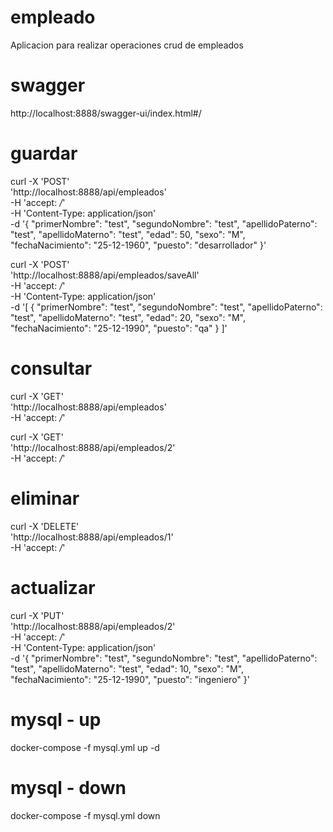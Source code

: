 # empleado
Aplicacion para realizar operaciones crud de empleados

# swagger
http://localhost:8888/swagger-ui/index.html#/

# guardar
curl -X 'POST' \
  'http://localhost:8888/api/empleados' \
  -H 'accept: */*' \
  -H 'Content-Type: application/json' \
  -d '{
  "primerNombre": "test",
  "segundoNombre": "test",
  "apellidoPaterno": "test",
  "apellidoMaterno": "test",
  "edad": 50,
  "sexo": "M",
  "fechaNacimiento": "25-12-1960",
  "puesto": "desarrollador"
}'

curl -X 'POST' \
  'http://localhost:8888/api/empleados/saveAll' \
  -H 'accept: */*' \
  -H 'Content-Type: application/json' \
  -d '[
  {
    "primerNombre": "test",
    "segundoNombre": "test",
    "apellidoPaterno": "test",
    "apellidoMaterno": "test",
    "edad": 20,
    "sexo": "M",
    "fechaNacimiento": "25-12-1990",
    "puesto": "qa"
  }
]'

# consultar
curl -X 'GET' \
  'http://localhost:8888/api/empleados' \
  -H 'accept: */*'

curl -X 'GET' \
  'http://localhost:8888/api/empleados/2' \
  -H 'accept: */*'
  
# eliminar
curl -X 'DELETE' \
  'http://localhost:8888/api/empleados/1' \
  -H 'accept: */*'

# actualizar
curl -X 'PUT' \
  'http://localhost:8888/api/empleados/2' \
  -H 'accept: */*' \
  -H 'Content-Type: application/json' \
  -d '{
  "primerNombre": "test",
  "segundoNombre": "test",
  "apellidoPaterno": "test",
  "apellidoMaterno": "test",
  "edad": 10,
  "sexo": "M",
  "fechaNacimiento": "25-12-1990",
  "puesto": "ingeniero"
}'

# mysql - up
docker-compose -f mysql.yml up -d

# mysql - down
docker-compose -f mysql.yml down
